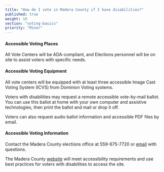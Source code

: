 ```yaml
---
title: "How do I vote in Madera County if I have disabilities?"
published: true
weight: 10
section: "voting-basics"
priority: "Minor"
---
```


#### Accessible Voting Places  

All Vote Centers will be ADA-compliant, and Elections personnel will be on site to assist voters with specific needs.  

#### Accessible Voting Equipment  

All vote centers will be equipped with at least three accessible Image Cast Voting System (ICVS) from Dominion Voting systems.  

Voters with disabilities may request a remote accessible vote-by-mail ballot. You can use this ballot at home with your own computer and assistive technologies, then print the ballot and mail or drop it off.   

Voters can also request audio ballot information and accessible PDF files by email.  

#### Accessible Voting Information  

Contact the Madera County elections office at 559-675-7720 or [email](mailto:electionsinfo@co.madera.ca.gov) with questions.   

The Madera County [website](http://votemadera.com/voting-info/services-for-voters-with-disabilities/) will meet accessibility requirements and use best practices for voters with disabilities to access the site.  

